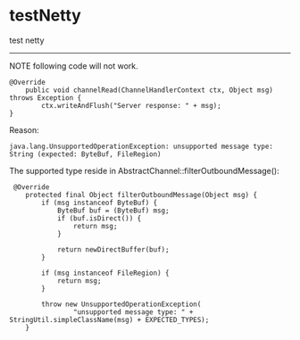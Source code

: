# testNetty

test netty

---

NOTE following code will not work.
```
@Override
    public void channelRead(ChannelHandlerContext ctx, Object msg) throws Exception {
        ctx.writeAndFlush("Server response: " + msg);
}
```

Reason:
```
java.lang.UnsupportedOperationException: unsupported message type: String (expected: ByteBuf, FileRegion)
```

The supported  type reside in AbstractChannel::filterOutboundMessage():
```
 @Override
    protected final Object filterOutboundMessage(Object msg) {
        if (msg instanceof ByteBuf) {
            ByteBuf buf = (ByteBuf) msg;
            if (buf.isDirect()) {
                return msg;
            }

            return newDirectBuffer(buf);
        }

        if (msg instanceof FileRegion) {
            return msg;
        }

        throw new UnsupportedOperationException(
                "unsupported message type: " + StringUtil.simpleClassName(msg) + EXPECTED_TYPES);
    }
```


 